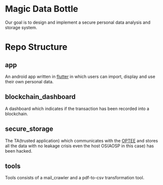 # Magic Data Bottle
Our goal is to design and implement a secure personal data analysis and storage system.

# Repo Structure
## app
An android app written in [flutter](https://flutter.dev/) in which users can import, display and use their own personal data.
## blockchain_dashboard
A dashboard which indicates if the transaction has been recorded into a blockchain.
## secure_storage
The TA(trusted application) which communicates with the [OPTEE](https://www.op-tee.org/) and stores all the data with no leakage crisis even the host OS(AOSP in this case) has been hacked.
## tools
Tools consists of a mail_crawler and a pdf-to-csv transformation tool.